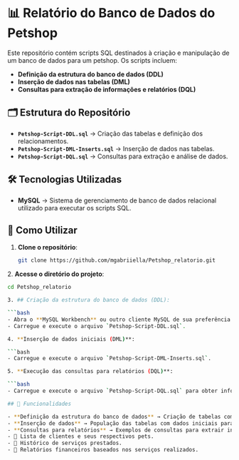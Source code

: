# 📊 Relatório do Banco de Dados do Petshop  

Este repositório contém scripts SQL destinados à criação e manipulação de um banco de dados para um petshop. Os scripts incluem:

- **Definição da estrutura do banco de dados (DDL)**  
- **Inserção de dados nas tabelas (DML)**  
- **Consultas para extração de informações e relatórios (DQL)**  

## 🗂️ Estrutura do Repositório  

- **`Petshop-Script-DDL.sql`** → Criação das tabelas e definição dos relacionamentos.  
- **`Petshop-Script-DML-Inserts.sql`** → Inserção de dados nas tabelas.  
- **`Petshop-Script-DQL.sql`** → Consultas para extração e análise de dados.  

## 🛠️ Tecnologias Utilizadas  

- **MySQL** → Sistema de gerenciamento de banco de dados relacional utilizado para executar os scripts SQL.  

## 🚀 Como Utilizar  

1. **Clone o repositório**:
   
   ```bash 
   git clone https://github.com/mgabriiella/Petshop_relatorio.git
   
2️. **Acesse o diretório do projeto**:

   ```bash
   cd Petshop_relatorio
   
3. ## Criação da estrutura do banco de dados (DDL):

   ```bash
   - Abra o **MySQL Workbench** ou outro cliente MySQL de sua preferência.  
   - Carregue e execute o arquivo `Petshop-Script-DDL.sql`.  

4️. **Inserção de dados iniciais (DML)**:

   ```bash
   - Carregue e execute o arquivo `Petshop-Script-DML-Inserts.sql`.  

5️. **Execução das consultas para relatórios (DQL)**:

   ```bash
   - Carregue e execute o arquivo `Petshop-Script-DQL.sql` para obter informações detalhadas do banco de dados.  

## 📝 Funcionalidades  

- **Definição da estrutura do banco de dados** → Criação de tabelas como `Clientes`, `Pets`, `Serviços`, entre outras.  
- **Inserção de dados** → População das tabelas com dados iniciais para testes e validações.  
- **Consultas para relatórios** → Exemplos de consultas para extrair informações relevantes:  
  - 📌 Lista de clientes e seus respectivos pets.  
  - 📌 Histórico de serviços prestados.  
  - 📌 Relatórios financeiros baseados nos serviços realizados.  



